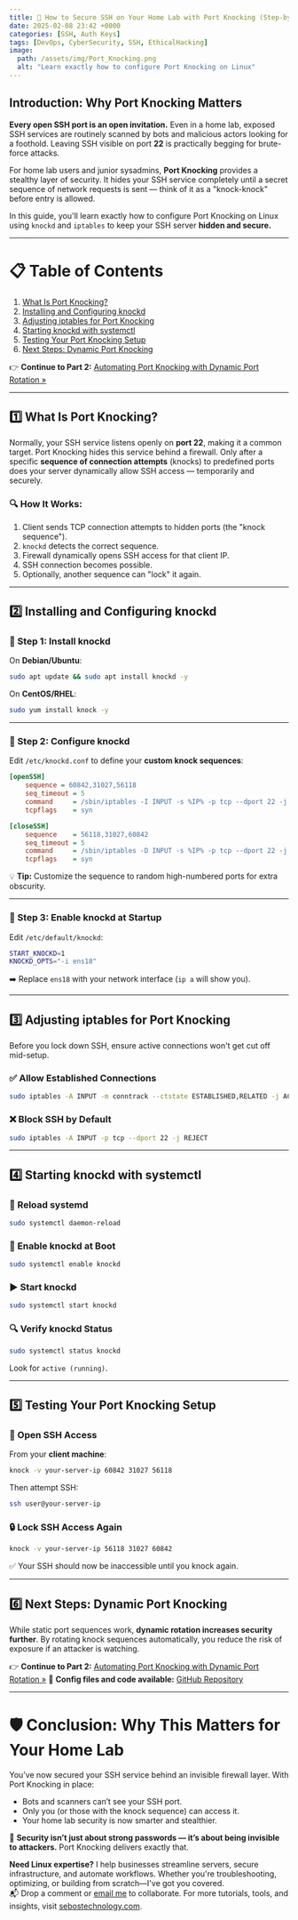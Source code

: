 ```yaml
---
title: 🔐 How to Secure SSH on Your Home Lab with Port Knocking (Step-by-Step)
date: 2025-02-08 23:42 +0000
categories: [SSH, Auth Keys]
tags: [DevOps, CyberSecurity, SSH, EthicalHacking]
image:
  path: /assets/img/Port_Knocking.png
  alt: "Learn exactly how to configure Port Knocking on Linux"
---
```




## **Introduction: Why Port Knocking Matters**

**Every open SSH port is an open invitation.** Even in a home lab, exposed SSH services are routinely scanned by bots and malicious actors looking for a foothold. Leaving SSH visible on port **22** is practically begging for brute-force attacks.

For home lab users and junior sysadmins, **Port Knocking** provides a stealthy layer of security. It hides your SSH service completely until a secret sequence of network requests is sent — think of it as a "knock-knock" before entry is allowed.

In this guide, you'll learn exactly how to configure Port Knocking on Linux using `knockd` and `iptables` to keep your SSH server **hidden and secure.**

---

# 📋 **Table of Contents**

1. [What Is Port Knocking?](#what-is-port-knocking)
2. [Installing and Configuring knockd](#installing-and-configuring-knockd)
3. [Adjusting iptables for Port Knocking](#adjusting-iptables-for-port-knocking)
4. [Starting knockd with systemctl](#starting-knockd-with-systemctl)
5. [Testing Your Port Knocking Setup](#testing-your-port-knocking-setup)
6. [Next Steps: Dynamic Port Knocking](#next-steps-dynamic-port-knocking)

👉 **Continue to Part 2:** [Automating Port Knocking with Dynamic Port Rotation »](#)

---

## 1️⃣ **What Is Port Knocking?**

Normally, your SSH service listens openly on **port 22**, making it a common target. Port Knocking hides this service behind a firewall. Only after a specific **sequence of connection attempts** (knocks) to predefined ports does your server dynamically allow SSH access — temporarily and securely.

### 🔍 **How It Works:**

1. Client sends TCP connection attempts to hidden ports (the "knock sequence").
2. `knockd` detects the correct sequence.
3. Firewall dynamically opens SSH access for that client IP.
4. SSH connection becomes possible.
5. Optionally, another sequence can "lock" it again.

---

## 2️⃣ **Installing and Configuring knockd**

### 🔧 Step 1: Install knockd

On **Debian/Ubuntu**:

```bash
sudo apt update && sudo apt install knockd -y
```

On **CentOS/RHEL**:

```bash
sudo yum install knock -y
```

---

### 🔧 Step 2: Configure knockd

Edit `/etc/knockd.conf` to define your **custom knock sequences**:

```ini
[openSSH]
    sequence = 60842,31027,56118
    seq_timeout = 5
    command     = /sbin/iptables -I INPUT -s %IP% -p tcp --dport 22 -j ACCEPT
    tcpflags    = syn

[closeSSH]
    sequence    = 56118,31027,60842
    seq_timeout = 5
    command     = /sbin/iptables -D INPUT -s %IP% -p tcp --dport 22 -j ACCEPT
    tcpflags    = syn
```

💡 **Tip:** Customize the sequence to random high-numbered ports for extra obscurity.

---

### 🔧 Step 3: Enable knockd at Startup

Edit `/etc/default/knockd`:

```bash
START_KNOCKD=1
KNOCKD_OPTS="-i ens18"
```

➡️ Replace `ens18` with your network interface (`ip a` will show you).

---

## 3️⃣ **Adjusting iptables for Port Knocking**

Before you lock down SSH, ensure active connections won't get cut off mid-setup.

### ✅ Allow Established Connections

```bash
sudo iptables -A INPUT -m conntrack --ctstate ESTABLISHED,RELATED -j ACCEPT
```

### ❌ Block SSH by Default

```bash
sudo iptables -A INPUT -p tcp --dport 22 -j REJECT
```

---

## 4️⃣ **Starting knockd with systemctl**

### 🔄 Reload systemd

```bash
sudo systemctl daemon-reload
```

### 🚀 Enable knockd at Boot

```bash
sudo systemctl enable knockd
```

### ▶️ Start knockd

```bash
sudo systemctl start knockd
```

### 🔍 Verify knockd Status

```bash
sudo systemctl status knockd
```

Look for `active (running)`.

---

## 5️⃣ **Testing Your Port Knocking Setup**

### 🔨 Open SSH Access

From your **client machine**:

```bash
knock -v your-server-ip 60842 31027 56118
```

Then attempt SSH:

```bash
ssh user@your-server-ip
```

### 🔒 Lock SSH Access Again

```bash
knock -v your-server-ip 56118 31027 60842
```

✅ Your SSH should now be inaccessible until you knock again.

---

## 6️⃣ **Next Steps: Dynamic Port Knocking**

While static port sequences work, **dynamic rotation increases security further**. By rotating knock sequences automatically, you reduce the risk of exposure if an attacker is watching.

👉 **Continue to Part 2:** [Automating Port Knocking with Dynamic Port Rotation »](https://dev.to/sebos/automate-port-knocking-with-dynamic-port-rotation-for-secure-ssh-access-pbh)
📂 **Config files and code available:** [GitHub Repository](https://github.com/richard-sebos/Ethical-Hacking-Robot/blob/main/SSH/knockd_readme.md)

---

# 🛡️ **Conclusion: Why This Matters for Your Home Lab**

You’ve now secured your SSH service behind an invisible firewall layer.
With Port Knocking in place:

* Bots and scanners can’t see your SSH port.
* Only you (or those with the knock sequence) can access it.
* Your home lab security is now smarter and stealthier.

🔐 **Security isn’t just about strong passwords — it’s about being invisible to attackers.** Port Knocking delivers exactly that.

**Need Linux expertise?** I help businesses streamline servers, secure infrastructure, and automate workflows. Whether you're troubleshooting, optimizing, or building from scratch—I've got you covered.  
📬 Drop a comment or [email me](mailto:info@sebostechnology.com) to collaborate. For more tutorials, tools, and insights, visit [sebostechnology.com](https://sebostechnology.com).
